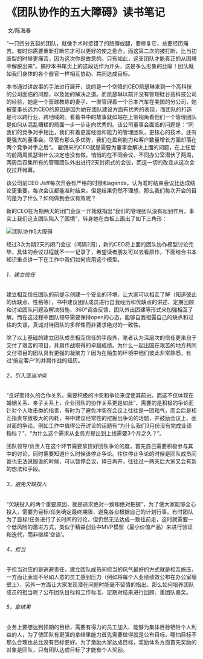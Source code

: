 # 《团队协作的五大障碍》读书笔记 
​                                                                                                                                                                           文/陈海春

“一只四分五裂的团队，就像手术时接错了的胳膊或腿，要修复它，总要经历痛苦。有时你需要重新打断它才可以更好的使之愈合，而这第二次的被打断，比当初断裂的时候更痛苦，因为这次你是故意的。只有如此，这支团队才能真正的从困境中解脱出来”。摘抄本书尾页上的这段话作为开头，这是多么形象的比喻！团队就如我们身体的各个器官一样相互协助、共同达成目标。

本书通过讲故事的手法进行展开，说的是一个空降的CEO凯瑟琳来到一个高科技的公司面临的问题，以及她的解决之道。而凯瑟琳以前并没有管理硅谷高科技公司的经验，她是一个篮球教练的妻子、一直管理着一个日本汽车在美国的分公司，她被董事长选为CEO的原因是因为她在团队建设方面有优秀的表现，而团队的打造是可以跨行业、跨地域的。看着书中的故事就如站在上帝视角看他们一个管理团队是如何从混乱糟糕的局面一步一步走向优秀的。该公司董事会面临的问题是：“同我们的竞争对手相比，我们有着更富经验和能力的管理团队，更核心的技术，还有更强大的董事会。尽管有那么多优势，我们在盈利能力和客户数量增长方面却落在两个竞争对手之后”。 雇佣来的CEO就是需要为董事会解决上面的问题，在上任后的前两周凯瑟琳什么决定也没有做，悄悄的在不同会议、不同办公室潜伏了两周，两周后召集所有的管理团队外出进行2天封闭式的会议，而这一切的改变从这次会议拉开帷幕。

该公司前CEO Jeff每次开会有严格的时限和agenda，认为准时结束会议比达成结论更重要，每次会议都能准时结束，但是结果仍然不理想，那么我们每次开会的目的是为了什么？如何做到会议有效呢？

新的CEO在为期两天的闭门会议一开始就指出“我们的管理团队没有起到作用，事实上我们这支团队陷入了困境”，转身她在白板上画出了如下三角形：

![团队协作5大障碍](D:\PM-Reading-club\团队协作的五大障碍\团队协作5大障碍.jpg)


经过3次为期2天的闭门会议（间隔2周），新的CEO将上面的团队协作模型讨论完毕，具体的会议过程就不一一记录了，希望读者朋友可以去看原作，下面结合书本知识重点讲一下在工作中我们如何应用这个模型。

###### 1，建立信任
建立相互信任团队的前提示创建一个安全的环境，让大家可以相互了解（知道彼此的优缺点、性格等），书中建议团队成员进行自我经历和优缺点的讲述、定期回顾和讨论团队问题及解决措施、360°调查反馈、团队外出团建等形式来加强相互了解。而在这过程中团队领导需要保持open的心态，能够自我袒露自己的缺点和过往的失误，真诚对待团队的多样性而非要求绝对的一致性。

除了以上基础的建立团队成员相互信任的手段外，笔者认为深层次的信任更来自于交付了艰苦的项目，并肩作战取得的卓越成绩。为什么一起出国在艰苦的地方共同交付项目的团队具有更强的凝聚力？因为在陌生的环境中他们彼此非常熟悉，有过‘搞定客户’的并肩作战的经历。
###### 2，引入适当冲突
“良好而持久的合作关系，需要积极的冲突和争论来促使其前进。而这不仅体现在婚姻关系、亲子关系上，企业团队的协作关系更是如此”，需要的是积极的争论而针对个人攻击类的指责，有时为了避免冲突在会议上往往是一团和气，而会后是相互指责导致极大的内耗，书中建议经常性的挖掘出争论的话题，并鼓励会议上、面对面的争论。例如工作中值得公开讨论的话题有“为什么我们3月份没有完成业绩指标？”、“为什么这个需求从业务方提出到上线需要3个月之久？”。

团队领导/负责人在这个环节需要拿捏好团队争论的度，首先自己需要积极参与其中的讨论，同时需要知道什么时候该停止争论。往往停止争论的时候是团队成员间谁也无法说服谁的时候，可以暂停会议，择日再开，往往过一两天后大家又会有新的想法和手段。

###### 3，避免欠缺投入
“欠缺投入的两个重要原因，就是追求绝对一致和绝对把握”，为了使大家能够全心投入，需要为目标/任务确定最终期限，避免各自根据自己的计划行事。有时团队为了目标/任务进行了长时间的讨论，但仍然无法达成一致往前走，这时就需要一个低风险的激进方式，类似于精益创业中MVP模型（最小价值产品）来进行验证和迭代，而非继续‘空谈’。

###### 4，担当
于担当对应的是逃避责任，建立团队成员间担当的风气最好的方式就是相互施压，一方面让表现不尽如人意的员工感到压力（例如将每个人业绩绩效公布在办公室墙壁上），另外一方面让大家发现潜在问题时能毫不留情的指出。那么如何培养团队成员的担当呢？公布团队目标和工作标准、定期对结果进行回顾、重团队嘉奖。

###### 5，拿结果
业务上要想达到预期的目标，需要有得力的员工加入、能够为集体目标牺牲个人利益的人，为了使团队有更强的拿结果能力首先需要做得就是公布目标，哪怕目标不那么合理也总比没有目标要好。为了激励大家达成目标，奖励体系方面首先奖励的对象是团队，只有团队达成目标了才能有个人奖励。